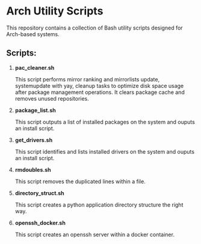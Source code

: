 # Arch Utility Scripts

  This repository contains a collection of Bash utility scripts designed for Arch-based systems.

## Scripts:

1. **pac_cleaner.sh**

   This script performs mirror ranking and mirrorlists update, systemupdate with yay, cleanup tasks to optimize disk space usage after package management operations. It clears package cache and removes unused repositories.

2. **package_list.sh**

   This script outputs a list of installed packages on the system and ouputs an install script.

3. **get_drivers.sh**

   This script identifies and lists installed drivers on the system and ouputs an install script.

4. **rmdoubles.sh**

   This script removes the duplicated lines within a file.

5. **directory_struct.sh**

    This script creates a python application directory structure the right way.

5. **openssh_docker.sh**

    This script creates an openssh server within a docker container.
